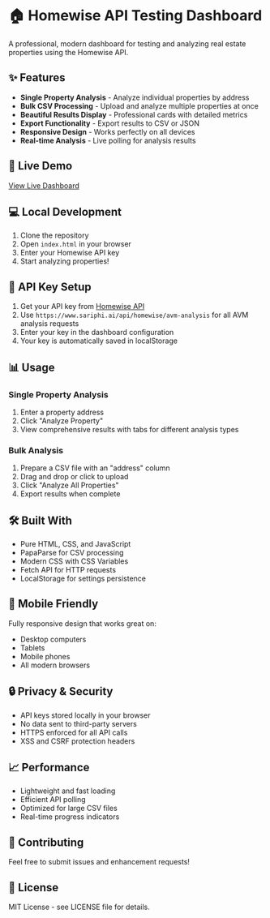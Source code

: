 # 🏠 Homewise API Testing Dashboard

A professional, modern dashboard for testing and analyzing real estate properties using the Homewise API.

## ✨ Features

- **Single Property Analysis** - Analyze individual properties by address
- **Bulk CSV Processing** - Upload and analyze multiple properties at once
- **Beautiful Results Display** - Professional cards with detailed metrics
- **Export Functionality** - Export results to CSV or JSON
- **Responsive Design** - Works perfectly on all devices
- **Real-time Analysis** - Live polling for analysis results

## 🚀 Live Demo

[View Live Dashboard](https://your-app-name.vercel.app)

## 💻 Local Development

1. Clone the repository
2. Open `index.html` in your browser
3. Enter your Homewise API key
4. Start analyzing properties!

## 🔑 API Key Setup

1. Get your API key from [Homewise API](https://www.sariphi.ai/api/homewise)
2. Use `https://www.sariphi.ai/api/homewise/avm-analysis` for all AVM analysis requests
3. Enter your key in the dashboard configuration
4. Your key is automatically saved in localStorage

## 📊 Usage

### Single Property Analysis
1. Enter a property address
2. Click "Analyze Property"
3. View comprehensive results with tabs for different analysis types

### Bulk Analysis
1. Prepare a CSV file with an "address" column
2. Drag and drop or click to upload
3. Click "Analyze All Properties"
4. Export results when complete

## 🛠️ Built With

- Pure HTML, CSS, and JavaScript
- PapaParse for CSV processing
- Modern CSS with CSS Variables
- Fetch API for HTTP requests
- LocalStorage for settings persistence

## 📱 Mobile Friendly

Fully responsive design that works great on:
- Desktop computers
- Tablets
- Mobile phones
- All modern browsers

## 🔒 Privacy & Security

- API keys stored locally in your browser
- No data sent to third-party servers
- HTTPS enforced for all API calls
- XSS and CSRF protection headers

## 📈 Performance

- Lightweight and fast loading
- Efficient API polling
- Optimized for large CSV files
- Real-time progress indicators

## 🤝 Contributing

Feel free to submit issues and enhancement requests!

## 📄 License

MIT License - see LICENSE file for details.

